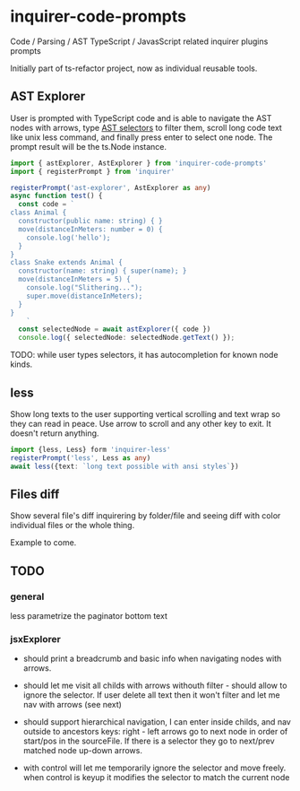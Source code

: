 # inquirer-code-prompts

Code / Parsing / AST TypeScript / JavasScript related inquirer plugins prompts

Initially part of ts-refactor project, now as individual reusable tools.  

## AST Explorer

User is prompted with TypeScript code and is able to navigate the AST nodes with arrows, type [AST selectors](https://github.com/phenomnomnominal/tsquery#) to filter them, scroll long code text like unix less command, and finally press enter to select one node. The prompt result will be the ts.Node instance. 

```ts
import { astExplorer, AstExplorer } from 'inquirer-code-prompts'
import { registerPrompt } from 'inquirer'

registerPrompt('ast-explorer', AstExplorer as any)
async function test() {
  const code = `
class Animal {
  constructor(public name: string) { }
  move(distanceInMeters: number = 0) {
    console.log('hello');
  }
}
class Snake extends Animal {
  constructor(name: string) { super(name); }
  move(distanceInMeters = 5) {
    console.log("Slithering...");
    super.move(distanceInMeters);
  }
}
    `
  const selectedNode = await astExplorer({ code })
  console.log({ selectedNode: selectedNode.getText() });

```

TODO: while user types selectors, it has autocompletion for known node kinds. 

## less

Show long texts to the user supporting vertical scrolling and text wrap  so they can read in peace. Use arrow to scroll and any other key to exit. It doesn't return anything. 

```ts
import {less, Less} form 'inquirer-less'
registerPrompt('less', Less as any)
await less({text: `long text possible with ansi styles`})
```

## Files diff

Show several file's diff inquirering by folder/file and seeing diff with color individual files or the whole thing. 

Example to come.


## TODO 

### general

less parametrize the paginator bottom text

### jsxExplorer
  * should print a breadcrumb and basic info when navigating nodes with arrows.
 
 * should let me visit all childs with arrows withouth filter - should allow to ignore the selector. If user delete all text then it won't filter and let me nav with arrows (see next) 

  * should support hierarchical navigation, I can enter inside childs, and nav outside to ancestors
  keys: right - left arrows go to next node in order of start/pos in the sourceFile. If there is a selector they go to next/prev matched node
  up-down arrows. 

  * with control will let me temporarily ignore the selector and move freely. when control is keyup it modifies the selector to match the current node  